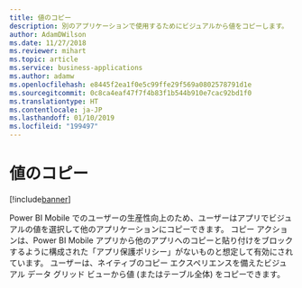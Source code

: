 ```yaml
---
title: 値のコピー
description: 別のアプリケーションで使用するためにビジュアルから値をコピーします。
author: AdamDWilson
ms.date: 11/27/2018
ms.reviewer: mihart
ms.topic: article
ms.service: business-applications
ms.author: adamw
ms.openlocfilehash: e8445f2ea1f0e5c99ffe29f569a0802578791d1e
ms.sourcegitcommit: 0c8ca4eaf47f7f4b83f1b544b910e7cac92bd1f0
ms.translationtype: HT
ms.contentlocale: ja-JP
ms.lasthandoff: 01/10/2019
ms.locfileid: "199497"
---
```

# <a name="copy-values"></a>値のコピー


[!include[banner](../../../includes/banner.md)]

Power BI Mobile でのユーザーの生産性向上のため、ユーザーはアプリでビジュアルの値を選択して他のアプリケーションにコピーできます。 コピー アクションは、Power BI Mobile アプリから他のアプリへのコピーと貼り付けをブロックするように構成された「アプリ保護ポリシー」がないものと想定して有効にされています。 ユーザーは、ネイティブのコピー エクスペリエンスを備えたビジュアル データ グリッド ビューから値 (またはテーブル全体) をコピーできます。
